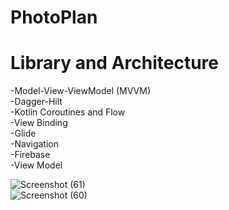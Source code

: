# PhotoPlan

# Library and Architecture
-Model-View-ViewModel (MVVM) </br>
-Dagger-Hilt </br>
-Kotlin Coroutines and Flow </br>
-View Binding </br>
-Glide </br> 
-Navigation </br>
-Firebase </br>
-View Model </br>

![Screenshot (61)](https://user-images.githubusercontent.com/58897122/125524540-9cdda00e-6895-4550-a11a-32df0e568de9.png) </br>
![Screenshot (60)](https://user-images.githubusercontent.com/58897122/125524668-c3287735-1cc3-4a82-8fe1-0cdc16b3b4c1.png)

